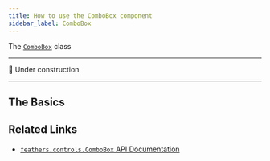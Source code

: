 ```yaml
---
title: How to use the ComboBox component
sidebar_label: ComboBox
---
```


The [`ComboBox`](https://api.feathersui.com/current/feathers/controls/ComboBox.html) class

---

🚧 Under construction

---

## The Basics

## Related Links

- [`feathers.controls.ComboBox` API Documentation](https://api.feathersui.com/current/feathers/controls/ComboBox.html)
